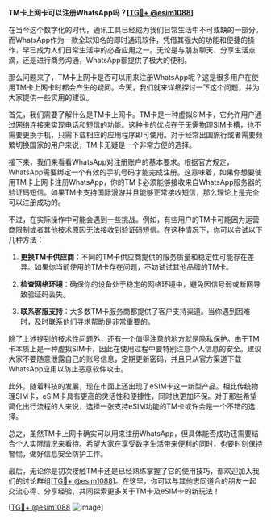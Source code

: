 **TM卡上网卡可以注册WhatsApp吗？[[TG💪+ @esim1088](https://t.me/s/esim1088)]**

在当今这个数字化的时代，通讯工具已经成为我们日常生活中不可或缺的一部分。而WhatsApp作为一款全球知名的即时通讯软件，凭借其强大的功能和便捷的操作，早已成为人们日常生活中的必备应用之一。无论是与朋友聊天、分享生活点滴，还是进行商务沟通，WhatsApp都提供了极大的便利。

那么问题来了，TM卡上网卡是否可以用来注册WhatsApp呢？这是很多用户在使用TM卡上网卡时都会产生的疑问。今天，我们就来详细探讨一下这个问题，并为大家提供一些实用的建议。

首先，我们需要了解什么是TM卡上网卡。TM卡是一种虚拟SIM卡，它允许用户通过网络连接来实现电话和短信的功能。这种卡的优点在于无需物理SIM卡槽，也不需要更换手机，只需下载相应的应用程序即可使用。对于经常出国旅行或者需要频繁切换国家的用户来说，TM卡无疑是一个非常方便的选择。

接下来，我们来看看WhatsApp对注册账户的基本要求。根据官方规定，WhatsApp需要绑定一个有效的手机号码才能完成注册。这意味着，如果你想要使用TM卡上网卡注册WhatsApp，你的TM卡必须能够接收来自WhatsApp服务器的验证码短信。如果TM卡支持国际漫游并且能够正常接收短信，那么理论上是完全可以注册成功的。

不过，在实际操作中可能会遇到一些挑战。例如，有些用户的TM卡可能因为运营商限制或者其他技术原因无法接收到验证码短信。在这种情况下，你可以尝试以下几种方法：

1. **更换TM卡供应商**：不同的TM卡供应商提供的服务质量和稳定性可能存在差异。如果你当前使用的TM卡存在问题，不妨试试其他品牌的TM卡。
   
2. **检查网络环境**：确保你的设备处于稳定的网络环境中，避免因信号弱或断网导致验证码丢失。

3. **联系客服支持**：大多数TM卡服务商都提供了客户支持渠道。当你遇到困难时，及时联系他们寻求帮助是非常重要的。

除了上述提到的技术性问题外，还有一个值得注意的地方就是隐私保护。由于TM卡本质上是一种虚拟SIM卡，因此在使用过程中要特别注意个人信息的安全。建议大家不要随意泄露自己的账号信息，定期更新密码，并且只从官方渠道下载WhatsApp应用以防止恶意软件攻击。

此外，随着科技的发展，现在市面上还出现了eSIM卡这一新型产品。相比传统物理SIM卡，eSIM卡具有更高的灵活性和便捷性，同时也更加环保。对于那些希望简化出行流程的人来说，选择一张支持eSIM功能的TM卡或许会是一个不错的选择。

总之，虽然TM卡上网卡确实可以用来注册WhatsApp，但具体能否成功还需要结合个人实际情况来看待。希望大家在享受数字生活带来便利的同时，也要时刻保持警惕，做好信息安全防护工作。

最后，无论你是初次接触TM卡还是已经熟练掌握了它的使用技巧，都欢迎加入我们的讨论群组[[TG💪+ @esim1088](https://t.me/s/esim1088)]。在这里，你可以与其他志同道合的朋友一起交流心得、分享经验，共同探索更多关于TM卡及eSIM卡的新玩法！

[[TG💪+ @esim1088](https://t.me/s/esim1088) ![Image](https://i.postimg.cc/4NQfJmqS/Snipaste-2025-05-13-00-14-12.png)]
